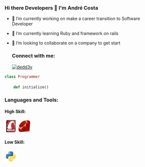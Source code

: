 ### Hi there Developers 👋 I'm André Costa

- 🔭 I’m currently working on make a career transition to Software Developer
- 🌱 I’m currently learning Ruby and framework on rails
- 👯 I’m looking to collaborate on a company to get start

    <p align="left">
    <h3 align="left">Connect with me:</h3>
    <a href="https://linkedin.com/in/andré-costa-b11917239" target="_blank"><img align="center" src="https://github.com/ded3v/dedd3v/blob/master/linkedin.png?raw=true" alt="dedd3v" height="30" width="40" /></a>
       </a>    
</p>

```ruby 
class Programmer

	def initialize() 
```




<h3 align="left">Languages and Tools:</h3>
    <p align="left">
        <h4 align="left">High Skill:</h4>
        <a href="https://stackshare.io/rails" target="_blank"><img src="https://github.com/devicons/devicon/raw/master/icons/rails/rails-original-wordmark.svg" alt="rails" width="40" height="40" /></a>
        <a href="https://stackshare.io/ruby" target="_blank"><img src="https://github.com/devicons/devicon/raw/master/icons/ruby/ruby-original.svg" alt="ruby" width="40" height="40" /></a>
        <h4 align="left">Low Skill:</h4>
       <a href="https://stackshare.io/python" target="_blank"><img src="https://github.com/devicons/devicon/raw/master/icons/python/python-original.svg" alt="python" width="40" height="40" /></a>
       </p>
<figure>



